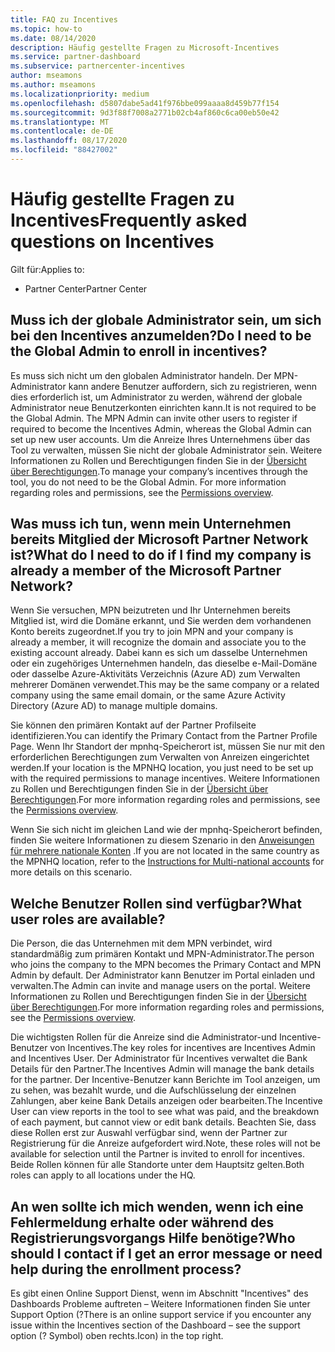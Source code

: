 ```yaml
---
title: FAQ zu Incentives
ms.topic: how-to
ms.date: 08/14/2020
description: Häufig gestellte Fragen zu Microsoft-Incentives
ms.service: partner-dashboard
ms.subservice: partnercenter-incentives
author: mseamons
ms.author: mseamons
ms.localizationpriority: medium
ms.openlocfilehash: d5807dabe5ad41f976bbe099aaaa8d459b77f154
ms.sourcegitcommit: 9d3f88f7008a2771b02cb4af860c6ca00eb50e42
ms.translationtype: MT
ms.contentlocale: de-DE
ms.lasthandoff: 08/17/2020
ms.locfileid: "88427002"
---
```

# <a name="frequently-asked-questions-on-incentives"></a><span data-ttu-id="8f3ae-103">Häufig gestellte Fragen zu Incentives</span><span class="sxs-lookup"><span data-stu-id="8f3ae-103">Frequently asked questions on Incentives</span></span>

<span data-ttu-id="8f3ae-104">Gilt für:</span><span class="sxs-lookup"><span data-stu-id="8f3ae-104">Applies to:</span></span>

- <span data-ttu-id="8f3ae-105">Partner Center</span><span class="sxs-lookup"><span data-stu-id="8f3ae-105">Partner Center</span></span>

## <a name="do-i-need-to-be-the-global-admin-to-enroll-in-incentives"></a><span data-ttu-id="8f3ae-106">Muss ich der globale Administrator sein, um sich bei den Incentives anzumelden?</span><span class="sxs-lookup"><span data-stu-id="8f3ae-106">Do I need to be the Global Admin to enroll in incentives?</span></span>

<span data-ttu-id="8f3ae-107">Es muss sich nicht um den globalen Administrator handeln. Der MPN-Administrator kann andere Benutzer auffordern, sich zu registrieren, wenn dies erforderlich ist, um Administrator zu werden, während der globale Administrator neue Benutzerkonten einrichten kann.</span><span class="sxs-lookup"><span data-stu-id="8f3ae-107">It is not required to be the Global Admin. The MPN Admin can invite other users to register if required to become the Incentives Admin, whereas the Global Admin can set up new user accounts.</span></span> <span data-ttu-id="8f3ae-108">Um die Anreize Ihres Unternehmens über das Tool zu verwalten, müssen Sie nicht der globale Administrator sein. Weitere Informationen zu Rollen und Berechtigungen finden Sie in der [Übersicht über Berechtigungen](permissions-overview.md).</span><span class="sxs-lookup"><span data-stu-id="8f3ae-108">To manage your company’s incentives through the tool, you do not need to be the Global Admin. For more information regarding roles and permissions, see the [Permissions overview](permissions-overview.md).</span></span>

## <a name="what-do-i-need-to-do-if-i-find-my-company-is-already-a-member-of-the-microsoft-partner-network"></a><span data-ttu-id="8f3ae-109">Was muss ich tun, wenn mein Unternehmen bereits Mitglied der Microsoft Partner Network ist?</span><span class="sxs-lookup"><span data-stu-id="8f3ae-109">What do I need to do if I find my company is already a member of the Microsoft Partner Network?</span></span>

<span data-ttu-id="8f3ae-110">Wenn Sie versuchen, MPN beizutreten und Ihr Unternehmen bereits Mitglied ist, wird die Domäne erkannt, und Sie werden dem vorhandenen Konto bereits zugeordnet.</span><span class="sxs-lookup"><span data-stu-id="8f3ae-110">If you try to join MPN and your company is already a member, it will recognize the domain and associate you to the existing account already.</span></span> <span data-ttu-id="8f3ae-111">Dabei kann es sich um dasselbe Unternehmen oder ein zugehöriges Unternehmen handeln, das dieselbe e-Mail-Domäne oder dasselbe Azure-Aktivitäts Verzeichnis (Azure AD) zum Verwalten mehrerer Domänen verwendet.</span><span class="sxs-lookup"><span data-stu-id="8f3ae-111">This may be the same company or a related company using the same email domain, or the same Azure Activity Directory (Azure AD) to manage multiple domains.</span></span>

<span data-ttu-id="8f3ae-112">Sie können den primären Kontakt auf der Partner Profilseite identifizieren.</span><span class="sxs-lookup"><span data-stu-id="8f3ae-112">You can identify the Primary Contact from the Partner Profile Page.</span></span> <span data-ttu-id="8f3ae-113">Wenn Ihr Standort der mpnhq-Speicherort ist, müssen Sie nur mit den erforderlichen Berechtigungen zum Verwalten von Anreizen eingerichtet werden.</span><span class="sxs-lookup"><span data-stu-id="8f3ae-113">If your location is the MPNHQ location, you just need to be set up with the required permissions to manage incentives.</span></span> <span data-ttu-id="8f3ae-114">Weitere Informationen zu Rollen und Berechtigungen finden Sie in der [Übersicht über Berechtigungen](permissions-overview.md).</span><span class="sxs-lookup"><span data-stu-id="8f3ae-114">For more information regarding roles and permissions, see the [Permissions overview](permissions-overview.md).</span></span>

<span data-ttu-id="8f3ae-115">Wenn Sie sich nicht im gleichen Land wie der mpnhq-Speicherort befinden, finden Sie weitere Informationen zu diesem Szenario in den [Anweisungen für mehrere nationale Konten](https://support.microsoft.com/help/4515619/special-considerations-for-multi-national-partners-joining-the-microso) .</span><span class="sxs-lookup"><span data-stu-id="8f3ae-115">If you are not located in the same country as the MPNHQ location, refer to the [Instructions for Multi-national accounts](https://support.microsoft.com/help/4515619/special-considerations-for-multi-national-partners-joining-the-microso) for more details on this scenario.</span></span>

## <a name="what-user-roles-are-available"></a><span data-ttu-id="8f3ae-116">Welche Benutzer Rollen sind verfügbar?</span><span class="sxs-lookup"><span data-stu-id="8f3ae-116">What user roles are available?</span></span>

<span data-ttu-id="8f3ae-117">Die Person, die das Unternehmen mit dem MPN verbindet, wird standardmäßig zum primären Kontakt und MPN-Administrator.</span><span class="sxs-lookup"><span data-stu-id="8f3ae-117">The person who joins the company to the MPN becomes the Primary Contact and MPN Admin by default.</span></span> <span data-ttu-id="8f3ae-118">Der Administrator kann Benutzer im Portal einladen und verwalten.</span><span class="sxs-lookup"><span data-stu-id="8f3ae-118">The Admin can invite and manage users on the portal.</span></span> <span data-ttu-id="8f3ae-119">Weitere Informationen zu Rollen und Berechtigungen finden Sie in der [Übersicht über Berechtigungen](permissions-overview.md).</span><span class="sxs-lookup"><span data-stu-id="8f3ae-119">For more information regarding roles and permissions, see the [Permissions overview](permissions-overview.md).</span></span>

<span data-ttu-id="8f3ae-120">Die wichtigsten Rollen für die Anreize sind die Administrator-und Incentive-Benutzer von Incentives.</span><span class="sxs-lookup"><span data-stu-id="8f3ae-120">The key roles for incentives are Incentives Admin and Incentives User.</span></span> <span data-ttu-id="8f3ae-121">Der Administrator für Incentives verwaltet die Bank Details für den Partner.</span><span class="sxs-lookup"><span data-stu-id="8f3ae-121">The Incentives Admin will manage the bank details for the partner.</span></span> <span data-ttu-id="8f3ae-122">Der Incentive-Benutzer kann Berichte im Tool anzeigen, um zu sehen, was bezahlt wurde, und die Aufschlüsselung der einzelnen Zahlungen, aber keine Bank Details anzeigen oder bearbeiten.</span><span class="sxs-lookup"><span data-stu-id="8f3ae-122">The Incentive User can view reports in the tool to see what was paid, and the breakdown of each payment, but cannot view or edit bank details.</span></span> <span data-ttu-id="8f3ae-123">Beachten Sie, dass diese Rollen erst zur Auswahl verfügbar sind, wenn der Partner zur Registrierung für die Anreize aufgefordert wird.</span><span class="sxs-lookup"><span data-stu-id="8f3ae-123">Note, these roles will not be available for selection until the Partner is invited to enroll for incentives.</span></span> <span data-ttu-id="8f3ae-124">Beide Rollen können für alle Standorte unter dem Hauptsitz gelten.</span><span class="sxs-lookup"><span data-stu-id="8f3ae-124">Both roles can apply to all locations under the HQ.</span></span>

## <a name="who-should-i-contact-if-i-get-an-error-message-or-need-help-during-the-enrollment-process"></a><span data-ttu-id="8f3ae-125">An wen sollte ich mich wenden, wenn ich eine Fehlermeldung erhalte oder während des Registrierungsvorgangs Hilfe benötige?</span><span class="sxs-lookup"><span data-stu-id="8f3ae-125">Who should I contact if I get an error message or need help during the enrollment process?</span></span>

<span data-ttu-id="8f3ae-126">Es gibt einen Online Support Dienst, wenn im Abschnitt "Incentives" des Dashboards Probleme auftreten – Weitere Informationen finden Sie unter Support Option (?</span><span class="sxs-lookup"><span data-stu-id="8f3ae-126">There is an online support service if you encounter any issue within the Incentives section of the Dashboard – see the support option (?</span></span> <span data-ttu-id="8f3ae-127">Symbol) oben rechts.</span><span class="sxs-lookup"><span data-stu-id="8f3ae-127">Icon) in the top right.</span></span>
